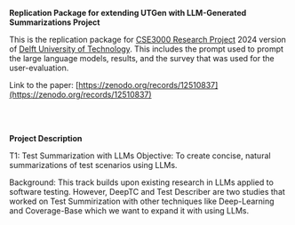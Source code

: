 **Replication Package for extending UTGen with LLM-Generated Summarizations Project**

This is the replication package for [CSE3000 Research Project](https://github.com/TU-Delft-CSE/Research-Project) 2024 version of [Delft University of Technology](https://github.com/TU-Delft-CSE). This includes the prompt used to prompt the large language models, results, and the survey that was used for the user-evaluation.

Link to the paper: [https://zenodo.org/records/12510837](https://zenodo.org/records/12510837)

<br><br>

**Project Description**

T1: Test Summarization with LLMs
Objective: To create concise, natural summarizations of test scenarios using LLMs.

Background: This track builds upon existing research in LLMs applied to software testing. However, DeepTC and Test Describer are two studies that worked on Test Summirization with other techniques like Deep-Learning and Coverage-Base which we want to expand it with using LLMs.
